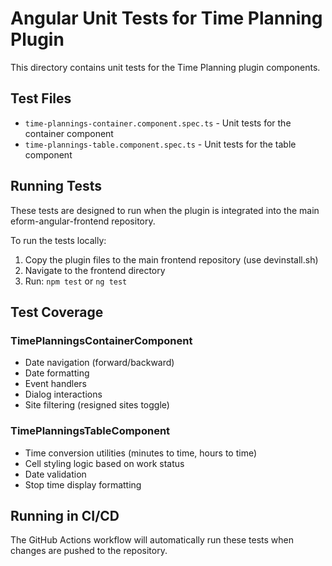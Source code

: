 # Angular Unit Tests for Time Planning Plugin

This directory contains unit tests for the Time Planning plugin components.

## Test Files

- `time-plannings-container.component.spec.ts` - Unit tests for the container component
- `time-plannings-table.component.spec.ts` - Unit tests for the table component

## Running Tests

These tests are designed to run when the plugin is integrated into the main eform-angular-frontend repository.

To run the tests locally:

1. Copy the plugin files to the main frontend repository (use devinstall.sh)
2. Navigate to the frontend directory
3. Run: `npm test` or `ng test`

## Test Coverage

### TimePlanningsContainerComponent
- Date navigation (forward/backward)
- Date formatting
- Event handlers
- Dialog interactions
- Site filtering (resigned sites toggle)

### TimePlanningsTableComponent
- Time conversion utilities (minutes to time, hours to time)
- Cell styling logic based on work status
- Date validation
- Stop time display formatting

## Running in CI/CD

The GitHub Actions workflow will automatically run these tests when changes are pushed to the repository.
